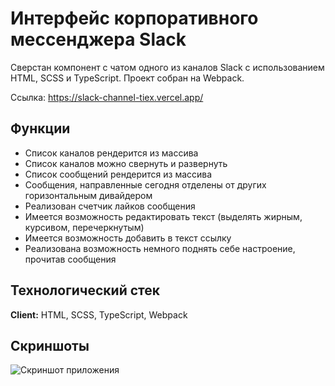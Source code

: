 
# Интерфейс корпоративного мессенджера Slack

Сверстан компонент с чатом одного из каналов Slack с использованием HTML, SCSS и TypeScript. Проект собран на Webpack.

Ссылка: https://slack-channel-tiex.vercel.app/

## Функции

- Список каналов рендерится из массива
- Список каналов можно свернуть и развернуть
- Список сообщений рендерится из массива
- Сообщения, направленные сегодня отделены от других горизонтальным дивайдером
- Реализован счетчик лайков сообщения
- Имеется возможность редактировать текст (выделять жирным, курсивом, перечеркнутым)
- Имеется возможность добавить в текст ссылку
- Реализована возможность немного поднять себе настроение, прочитав сообщения 



## Технологический стек

**Client:** HTML, SCSS, TypeScript, Webpack



## Скриншоты

![Скриншот приложения](https://github.com/Iren4ik/slack-channel/assets/124435764/5859c41f-1809-4e44-b7da-133bbb7fc6b9)
